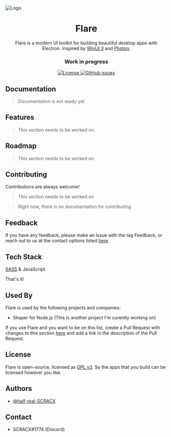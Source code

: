 ![Logo](https://dev-to-uploads.s3.amazonaws.com/uploads/articles/th5xamgrr6se0x5ro4g6.png)

<h1 align="center">Flare</h1>

<p align="center">Flare is a modern UI toolkit for building beautiful desktop apps with Electron. Inspired by <a href="https://microsoft.github.io/microsoft-ui-xaml/">WinUI 3</a> and <a href="http://photonkit.com/">Photon</a>.</p>

<h3 align="center"><b>Work in progress</b></h3>

<p align="center">
  <a href="https://github.com/half-real-SCRACX/Flare/blob/main/LICENSE">
    <img alt="License" src="https://img.shields.io/github/license/half-real-SCRACX/Flare?color=blue&label=License">
  </a>
  
  <a href="https://github.com/half-real-SCRACX/Flare/issues">
    <img alt="GitHub issues" src="https://img.shields.io/github/issues/half-real-SCRACX/Flare?label=Issues">
  </a>
  
<p>

## Documentation

> Documentation is not ready yet


## Features

> This section needs to be worked on.

## Roadmap

> This section needs to be worked on

## Contributing

Contributions are always welcome!

> This section needs to be worked on

> Right now, there is no documentation for contributing

## Feedback

If you have any feedback, please make an Issue with the tag Feedback, or reach out to us at the contact options listed [here](#Contact).

## Tech Stack

[SASS](https://sass-lang.com/) & JavaScript

That's it!

## Used By

Flare is used by the following projects and companies:

- Shaper for Node.js (This is another project I'm curently working on)

If you use Flare and you want to be on this list, create a Pull Request with changes to this section [here](https://github.com/half-real-SCRACX/Flare/pulls) and add a link in the description of the Pull Request.

## License
  
Flare is open-source, licensed as [GPL v3](https://www.gnu.org/licenses/gpl-3.0.en.html). So the apps that you build can be licensed however you like.

## Authors

- [@half-real-SCRACX](https://www.github.com/half-real-SCRACX)

## Contact

- SCRACX#1774 (Discord)
